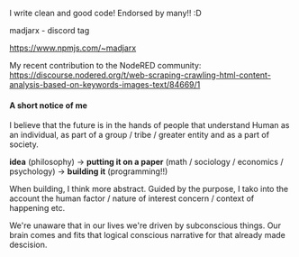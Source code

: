 I write clean and good code! Endorsed by many!! :D

madjarx - discord tag

https://www.npmjs.com/~madjarx

My recent contribution to the NodeRED community:
https://discourse.nodered.org/t/web-scraping-crawling-html-content-analysis-based-on-keywords-images-text/84669/1

#### A short notice of me

I believe that the future is in the hands of people that understand Human as an individual, as part of a group / tribe / greater entity and as a part of society.

**idea** (philosophy) -> **putting it on a paper** (math / sociology / economics / psychology) -> **building it** (programming!!)  

When building, I think more abstract. Guided by the purpose, I tako into the account the human factor / nature of interest concern / context of happening etc.

We're unaware that in our lives we're driven by subconscious things. Our brain comes and fits that logical conscious narrative for that already made descision. 
